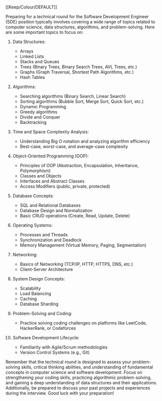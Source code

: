 [[Keep/Colour/DEFAULT]] 

Preparing for a technical round for the Software Development Engineer (SDE) position typically involves covering a wide range of topics related to computer science, data structures, algorithms, and problem-solving. Here are some important topics to focus on:

1. Data Structures:
   - Arrays
   - Linked Lists
   - Stacks and Queues
   - Trees (Binary Trees, Binary Search Trees, AVL Trees, etc.)
   - Graphs (Graph Traversal, Shortest Path Algorithms, etc.)
   - Hash Tables

2. Algorithms:
   - Searching algorithms (Binary Search, Linear Search)
   - Sorting algorithms (Bubble Sort, Merge Sort, Quick Sort, etc.)
   - Dynamic Programming
   - Greedy algorithms
   - Divide and Conquer
   - Backtracking

3. Time and Space Complexity Analysis:
   - Understanding Big O notation and analyzing algorithm efficiency
   - Best-case, worst-case, and average-case complexity

4. Object-Oriented Programming (OOP):
   - Principles of OOP (Abstraction, Encapsulation, Inheritance, Polymorphism)
   - Classes and Objects
   - Interfaces and Abstract Classes
   - Access Modifiers (public, private, protected)

5. Database Concepts:
   - SQL and Relational Databases
   - Database Design and Normalization
   - Basic CRUD operations (Create, Read, Update, Delete)

6. Operating Systems:
   - Processes and Threads
   - Synchronization and Deadlock
   - Memory Management (Virtual Memory, Paging, Segmentation)

7. Networking:
   - Basics of Networking (TCP/IP, HTTP, HTTPS, DNS, etc.)
   - Client-Server Architecture

8. System Design Concepts:
   - Scalability
   - Load Balancing
   - Caching
   - Database Sharding

9. Problem-Solving and Coding:
   - Practice solving coding challenges on platforms like LeetCode, HackerRank, or Codeforces

10. Software Development Lifecycle:
    - Familiarity with Agile/Scrum methodologies
    - Version Control Systems (e.g., Git)

Remember that the technical round is designed to assess your problem-solving skills, critical thinking abilities, and understanding of fundamental concepts in computer science and software development. Focus on strengthening your coding skills, practicing algorithmic problem-solving, and gaining a deep understanding of data structures and their applications. Additionally, be prepared to discuss your past projects and experiences during the interview. Good luck with your preparation!

